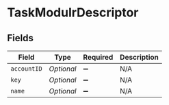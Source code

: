 # TaskModulrDescriptor


## Fields

| Field              | Type               | Required           | Description        |
| ------------------ | ------------------ | ------------------ | ------------------ |
| `accountID`        | *Optional<String>* | :heavy_minus_sign: | N/A                |
| `key`              | *Optional<String>* | :heavy_minus_sign: | N/A                |
| `name`             | *Optional<String>* | :heavy_minus_sign: | N/A                |